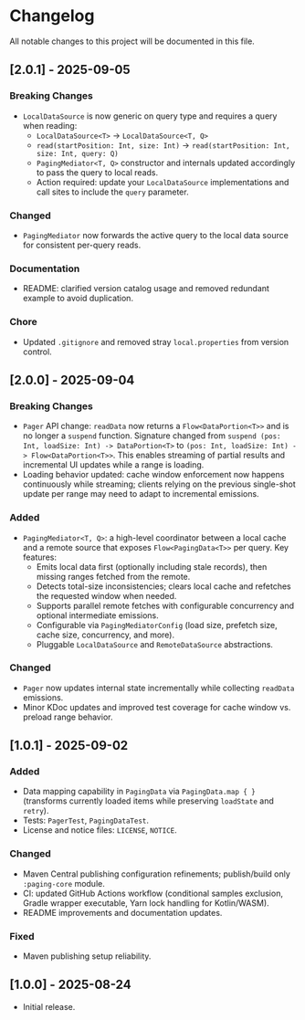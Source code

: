 # Changelog

All notable changes to this project will be documented in this file.

## [2.0.1] - 2025-09-05

### Breaking Changes

- `LocalDataSource` is now generic on query type and requires a query when reading:
    - `LocalDataSource<T>` → `LocalDataSource<T, Q>`
    - `read(startPosition: Int, size: Int)` → `read(startPosition: Int, size: Int, query: Q)`
    - `PagingMediator<T, Q>` constructor and internals updated accordingly to pass the query to local reads.
    - Action required: update your `LocalDataSource` implementations and call sites to include the `query` parameter.

### Changed

- `PagingMediator` now forwards the active query to the local data source for consistent per-query reads.

### Documentation

- README: clarified version catalog usage and removed redundant example to avoid duplication.

### Chore

- Updated `.gitignore` and removed stray `local.properties` from version control.

## [2.0.0] - 2025-09-04

### Breaking Changes

- `Pager` API change: `readData` now returns a `Flow<DataPortion<T>>` and is no longer a `suspend` function. Signature
  changed from
  `suspend (pos: Int, loadSize: Int) -> DataPortion<T>` to `(pos: Int, loadSize: Int) -> Flow<DataPortion<T>>`.
  This enables streaming of partial results and incremental UI updates while a range is loading.
- Loading behavior updated: cache window enforcement now happens continuously while streaming; clients relying on
  the previous single-shot update per range may need to adapt to incremental emissions.

### Added

- `PagingMediator<T, Q>`: a high-level coordinator between a local cache and a remote source that exposes
  `Flow<PagingData<T>>` per query. Key features:
    - Emits local data first (optionally including stale records), then missing ranges fetched from the remote.
    - Detects total-size inconsistencies; clears local cache and refetches the requested window when needed.
    - Supports parallel remote fetches with configurable concurrency and optional intermediate emissions.
    - Configurable via `PagingMediatorConfig` (load size, prefetch size, cache size, concurrency, and more).
    - Pluggable `LocalDataSource` and `RemoteDataSource` abstractions.

### Changed

- `Pager` now updates internal state incrementally while collecting `readData` emissions.
- Minor KDoc updates and improved test coverage for cache window vs. preload range behavior.

## [1.0.1] - 2025-09-02

### Added

- Data mapping capability in `PagingData` via `PagingData.map { }` (transforms currently loaded items while preserving
  `loadState` and `retry`).
- Tests: `PagerTest`, `PagingDataTest`.
- License and notice files: `LICENSE`, `NOTICE`.

### Changed

- Maven Central publishing configuration refinements; publish/build only `:paging-core` module.
- CI: updated GitHub Actions workflow (conditional samples exclusion, Gradle wrapper executable, Yarn lock handling for
  Kotlin/WASM).
- README improvements and documentation updates.

### Fixed

- Maven publishing setup reliability.

## [1.0.0] - 2025-08-24

- Initial release.
